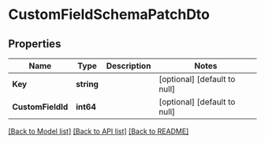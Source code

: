 # CustomFieldSchemaPatchDto

## Properties
Name | Type | Description | Notes
------------ | ------------- | ------------- | -------------
**Key** | **string** |  | [optional] [default to null]
**CustomFieldId** | **int64** |  | [optional] [default to null]

[[Back to Model list]](../README.md#documentation-for-models) [[Back to API list]](../README.md#documentation-for-api-endpoints) [[Back to README]](../README.md)

